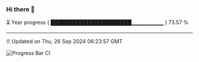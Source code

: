### Hi there 👋

⏳ Year progress { ██████████████████████▁▁▁▁▁▁▁▁ } 73.57 %

---

⏰ Updated on Thu, 26 Sep 2024 06:23:57 GMT

![Progress Bar CI](https://github.com/liununu/liununu/workflows/Progress%20Bar%20CI/badge.svg)
